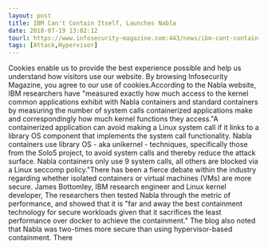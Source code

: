```yaml
---
layout: post
title: IBM Can't Contain Itself, Launches Nabla
date: 2018-07-19 13:02:12
tourl: https://www.infosecurity-magazine.com:443/news/ibm-cant-contain-itself/
tags: [Attack,Hypervisor]
---
```

Cookies enable us to provide the best experience possible and help us understand how visitors use our website. By browsing Infosecurity Magazine, you agree to our use of cookies.According to the Nabla website, IBM researchers have "measured exactly how much access to the kernel common applications exhibit with Nabla containers and standard containers by measuring the number of system calls containerized applications make and correspondingly how much kernel functions they access."A containerized application can avoid making a Linux system call if it links to a library OS component that implements the system call functionality. Nabla containers use library OS - aka unikernel - techniques, specifically those from the Solo5 project, to avoid system calls and thereby reduce the attack surface. Nabla containers only use 9 system calls, all others are blocked via a Linux seccomp policy."There has been a fierce debate within the industry regarding whether isolated containers or virtual machines (VMs) are more secure. James Bottomley, IBM research engineer and Linux kernel developer, The researchers then tested Nabla through the metric of performance, and showed that it is "far and away the best containment technology for secure workloads given that it sacrifices the least performance over docker to achieve the containment." The blog also noted that Nabla was two-times more secure than using hypervisor-based containment. There 